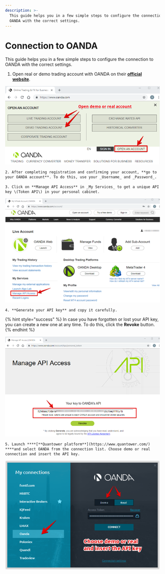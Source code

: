 ```yaml
---
description: >-
  This guide helps you in a few simple steps to configure the connection to
  OANDA with the correct settings.
---
```


# Connection to OANDA

This guide helps you in a few simple steps to configure the connection to OANDA with the correct settings.

1. Open real or demo trading account with OANDA on their [**official website**](https://www.oanda.com/).

![Open demo or real account with OANDA](../.gitbook/assets/open-an-account-with-oanda.png)

    2. After completing registration and confirming your account, **go to your OANDA account**. To do this, use your _Username_ and _Password_.

    3. Click on **Manage API Access** in _My Services_ to get a unique API key \(Token API\) in your personal cabinet.

![Get your personal API key](../.gitbook/assets/get-api-key.png)

    4. **Generate your API key** and copy it carefully. 

{% hint style="success" %}
In case you have forgotten or lost your API key, you can create a new one at any time. To do this, click the **Revoke** button.
{% endhint %}

![Generate and copy your API key](../.gitbook/assets/copy-api-key.png)

    5. Launch ****[**Quantower platform**](https://www.quantower.com/) ****and select OANDA from the connection list. Choose demo or real connection and insert the API key.

![Connect to OANDA using your API key](../.gitbook/assets/connection-to-oanda-via-quantower.png)

